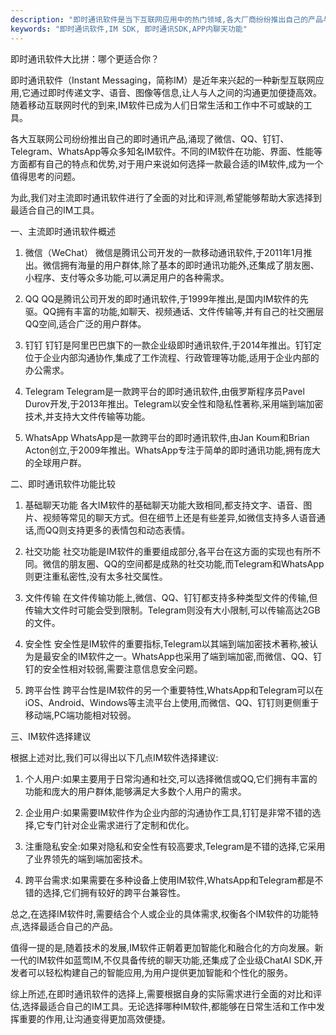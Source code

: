 ```yaml
---
description: "即时通讯软件是当下互联网应用中的热门领域,各大厂商纷纷推出自己的产品与解决方案,本文将对主流即时通讯软件进行全面对比与评测,帮助您选择最适合自己的IM软件。"
keywords: "即时通讯软件,IM SDK, 即时通讯SDK,APP内聊天功能"
---
```

即时通讯软件大比拼：哪个更适合你？

即时通讯软件（Instant Messaging，简称IM）是近年来兴起的一种新型互联网应用,它通过即时传递文字、语音、图像等信息,让人与人之间的沟通更加便捷高效。随着移动互联网时代的到来,IM软件已成为人们日常生活和工作中不可或缺的工具。

各大互联网公司纷纷推出自己的即时通讯产品,涌现了微信、QQ、钉钉、Telegram、WhatsApp等众多知名IM软件。不同的IM软件在功能、界面、性能等方面都有自己的特点和优势,对于用户来说如何选择一款最合适的IM软件,成为一个值得思考的问题。

为此,我们对主流即时通讯软件进行了全面的对比和评测,希望能够帮助大家选择到最适合自己的IM工具。

一、主流即时通讯软件概述

1. 微信（WeChat）
微信是腾讯公司开发的一款移动通讯软件,于2011年1月推出。微信拥有海量的用户群体,除了基本的即时通讯功能外,还集成了朋友圈、小程序、支付等众多功能,可以满足用户的各种需求。

2. QQ
QQ是腾讯公司开发的即时通讯软件,于1999年推出,是国内IM软件的先驱。QQ拥有丰富的功能,如聊天、视频通话、文件传输等,并有自己的社交圈层QQ空间,适合广泛的用户群体。

3. 钉钉
钉钉是阿里巴巴旗下的一款企业级即时通讯软件,于2014年推出。钉钉定位于企业内部沟通协作,集成了工作流程、行政管理等功能,适用于企业内部的办公需求。

4. Telegram
Telegram是一款跨平台的即时通讯软件,由俄罗斯程序员Pavel Durov开发,于2013年推出。Telegram以安全性和隐私性著称,采用端到端加密技术,并支持大文件传输等功能。

5. WhatsApp
WhatsApp是一款跨平台的即时通讯软件,由Jan Koum和Brian Acton创立,于2009年推出。WhatsApp专注于简单的即时通讯功能,拥有庞大的全球用户群。

二、即时通讯软件功能比较

1. 基础聊天功能
各大IM软件的基础聊天功能大致相同,都支持文字、语音、图片、视频等常见的聊天方式。但在细节上还是有些差异,如微信支持多人语音通话,而QQ则支持更多的表情包和动态表情。

2. 社交功能
社交功能是IM软件的重要组成部分,各平台在这方面的实现也有所不同。微信的朋友圈、QQ的空间都是成熟的社交功能,而Telegram和WhatsApp则更注重私密性,没有太多社交属性。

3. 文件传输
在文件传输功能上,微信、QQ、钉钉都支持多种类型文件的传输,但传输大文件时可能会受到限制。Telegram则没有大小限制,可以传输高达2GB的文件。

4. 安全性
安全性是IM软件的重要指标,Telegram以其端到端加密技术著称,被认为是最安全的IM软件之一。WhatsApp也采用了端到端加密,而微信、QQ、钉钉的安全性相对较弱,需要注意信息安全问题。

5. 跨平台性
跨平台性是IM软件的另一个重要特性,WhatsApp和Telegram可以在iOS、Android、Windows等主流平台上使用,而微信、QQ、钉钉则更侧重于移动端,PC端功能相对较弱。

三、IM软件选择建议

根据上述对比,我们可以得出以下几点IM软件选择建议:

1. 个人用户:如果主要用于日常沟通和社交,可以选择微信或QQ,它们拥有丰富的功能和庞大的用户群体,能够满足大多数个人用户的需求。

2. 企业用户:如果需要IM软件作为企业内部的沟通协作工具,钉钉是非常不错的选择,它专门针对企业需求进行了定制和优化。

3. 注重隐私安全:如果对隐私和安全性有较高要求,Telegram是不错的选择,它采用了业界领先的端到端加密技术。

4. 跨平台需求:如果需要在多种设备上使用IM软件,WhatsApp和Telegram都是不错的选择,它们拥有较好的跨平台兼容性。

总之,在选择IM软件时,需要结合个人或企业的具体需求,权衡各个IM软件的功能特点,选择最适合自己的产品。

值得一提的是,随着技术的发展,IM软件正朝着更加智能化和融合化的方向发展。新一代的IM软件如蓝莺IM,不仅具备传统的聊天功能,还集成了企业级ChatAI SDK,开发者可以轻松构建自己的智能应用,为用户提供更加智能和个性化的服务。

综上所述,在即时通讯软件的选择上,需要根据自身的实际需求进行全面的对比和评估,选择最适合自己的IM工具。无论选择哪种IM软件,都能够在日常生活和工作中发挥重要的作用,让沟通变得更加高效便捷。
